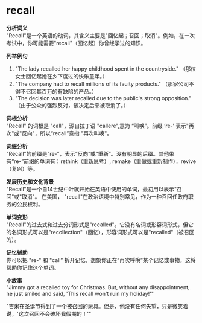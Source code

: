 # recall

**分析词义**  
"Recall"是一个英语的动词，其含义主要是"回忆起；召回；取消"。例如，在一次考试中，你可能需要"recall"（回忆起）你曾经学过的知识。

  

**列举例句**

  

1.  "The lady recalled her happy childhood spent in the countryside." （那位女士回忆起她在乡下度过的快乐童年。）
2.  "The company had to recall millions of its faulty products." （那家公司不得不召回其百万的有缺陷的产品。）
3.  "The decision was later recalled due to the public's strong opposition." （由于公众的强烈反对，该决定后来被取消了。）

  

**词根分析**  
"Recall" 的词根是 "call"，源自拉丁语 "callere",意为 “叫唤”。前缀 ‘re-’ 表示"再次"或"反向"，所以“recall”意指 "再次叫唤"。

  

**词缀分析**  
"Recall"的前缀是“re-”，表示“反向”或“重新”。没有明显的后缀。其他带有“re-”前缀的单词有：rethink（重新思考）, remake（重做或重新制作），revive（复兴）等。

  

**发展历史和文化背景**  
"Recall"是一个自14世纪中叶就开始在英语中使用的单词，最初用以表示"召回"或"取消"。 在美国， "recall"在政治语境中特别常见，作为一种召回任政府职务的公民权利。

  

**单词变形**  
"Recall"的过去式和过去分词形式是"recalled"。它没有名词或形容词形式，但它的名词形式可以是"recollection"（回忆），形容词形式可以是"recalled"（被召回的）。

  

**记忆辅助**  
你可以把 "re-" 和 "call” 拆开记忆，想象你正在“再次呼唤”某个记忆或事物，这将帮助你记住这个单词。

  

**小故事**  
"Jimmy got a recalled toy for Christmas. But, without any disappointment, he just smiled and said, 'This recall won't ruin my holiday!'"

  

"吉米在圣诞节得到了一个被召回的玩具。但是，他没有任何失望，只是微笑着说，'这次召回不会破坏我假期的！'"
